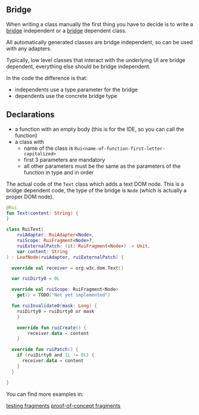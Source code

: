 ## Bridge

When writing a class manually the first thing you have to decide is to write a [bridge](./Internals.md#bridge)
independent or a [bridge](./Internals.md#bridge) dependent class.

All automatically generated classes are bridge independent, so can be used with any adapters.

Typically, low level classes that interact with the underlying UI are bridge dependent, everything else should
be bridge independent.

In the code the difference is that:

- independents use a type parameter for the bridge
- dependents use the concrete bridge type

## Declarations

- a function with an empty body (this is for the IDE, so you can call the function)
- a class with
    - name of the class is `Rui<name-of-function-first-letter-capitalized>`
    - first 3 parameters are mandatory
    - all other parameters must be the same as the parameters of the function in type and in order

The actual code of the `Text` class which adds a text DOM node. This is a bridge dependent code,
the type of the bridge is `Node` (which is actually a proper DOM node).

```kotlin
@Rui
fun Text(content: String) {
}

class RuiText(
    ruiAdapter: RuiAdapter<Node>,
    ruiScope: RuiFragment<Node>?,
    ruiExternalPatch: (it: RuiFragment<Node>) -> Unit,
    var content: String
) : LeafNode(ruiAdapter, ruiExternalPatch) {

  override val receiver = org.w3c.dom.Text()

  var ruiDirty0 = 0L

  override val ruiScope: RuiFragment<Node>
    get() = TODO("Not yet implemented")

  fun ruiInvalidate0(mask: Long) {
    ruiDirty0 = ruiDirty0 or mask
    }

    override fun ruiCreate() {
        receiver.data = content
    }

  override fun ruiPatch() {
    if (ruiDirty0 and 1L != 0L) {
      receiver.data = content
    }
  }

}
```

You can find more examples in:

[testing fragments](../rui-runtime/src/commonMain/kotlin/hu/simplexion/rui/runtime/testing/fragments.kt)
[proof-of-concept fragments](../rui-runtime/src/commonTest/kotlin/hu/simplexion/rui/runtime/test/manual)

